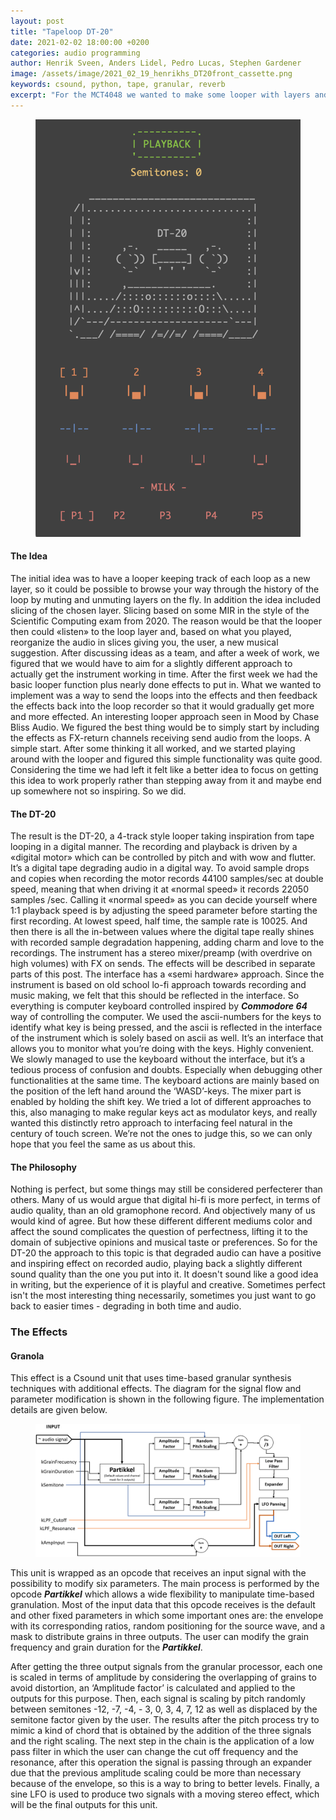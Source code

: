 ```yaml
---
layout: post
title: "Tapeloop DT-20"
date: 2021-02-02 18:00:00 +0200
categories: audio programming
author: Henrik Sveen, Anders Lidel, Pedro Lucas, Stephen Gardener
image: /assets/image/2021_02_19_henrikhs_DT20front_cassette.png
keywords: csound, python, tape, granular, reverb
excerpt: "For the MCT4048 we wanted to make some looper with layers and FX. But what did we get? The DT-20, a 4-track inspired digital tape looper with FX channels and a 'WASD'-mixer. Enjoy! - Stephen, Pedro, Anders & Henrik"
---
```


<figure style="float: auto">
   <img src="/assets/image/2021_02_19_henrikhs_DT20front.png" alt="" title="" width="auto"/> <figcaption></figcaption>
</figure>

#### The Idea
The initial idea was to have a looper keeping track of each loop as a new layer, so it could be possible to browse your way through the history of the loop by muting and unmuting layers on the fly. In addition the idea included slicing of the chosen layer. Slicing based on some MIR in the style of the Scientific Computing exam from 2020. The reason would be that the looper then could «listen» to the loop layer and, based on what you played, reorganize the audio in slices giving you, the user, a new musical suggestion.
After discussing ideas as a team, and after a week of work, we figured that we would have to aim for a slightly different approach to actually get the instrument working in time. After the first week we had the basic looper function plus nearly done effects to put in. What we wanted to implement was a way to send the loops into the effects and then feedback the effects back into the loop recorder so that it would gradually get more and more effected. An interesting looper approach seen in Mood by Chase Bliss Audio. We figured the best thing would be to simply start by including the effects as FX-return channels receiving send audio from the loops. A simple start. After some thinking it all worked, and we started playing around with the looper and figured this simple functionality was quite good. Considering the time we had left it felt like a better idea to focus on getting this idea to work properly rather than stepping away from it and maybe end up somewhere not so inspiring. So we did.

#### The DT-20
The result is the DT-20, a 4-track style looper taking inspiration from tape looping in a digital manner. The recording and playback is driven by a «digital motor» which can be controlled by pitch and with wow and flutter. It’s a digital tape degrading audio in a digital way. To avoid sample drops and copies when recording the motor records 44100 samples/sec at double speed, meaning that when driving it at «normal speed» it records 22050 samples /sec. Calling it «normal speed» as you can decide yourself where 1:1 playback speed is by adjusting the speed parameter before starting the first recording. At lowest speed, half time, the sample rate is 10025. And then there is all the in-between values where the digital tape really shines with recorded sample degradation happening, adding charm and love to the recordings. The instrument has a stereo mixer/preamp (with overdrive on high volumes) with FX on sends. The effects will be described in separate parts of this post.
The interface has a «semi hardware» approach. Since the instrument is based on old school lo-fi approach towards recording and music making, we felt that this should be reflected in the interface. So everything is computer keyboard controlled inspired by ***Commodore 64*** way of controlling the computer. We used the ascii-numbers for the keys to identify what key is being pressed, and the ascii is reflected in the interface of the instrument which is solely based on ascii as well. It’s an interface that allows you to monitor what you’re doing with the keys. Highly convenient. We slowly managed to use the keyboard without the interface, but it’s a tedious process of confusion and doubts. Especially when debugging other functionalities at the same time.
The keyboard actions are mainly based on the position of the left hand around the ‘WASD’-keys. The mixer part is enabled by holding the shift key. We tried a lot of different approaches to this, also managing to make regular keys act as modulator keys, and really wanted this distinctly retro approach to interfacing feel natural in the century of touch screen. We’re not the ones to judge this, so we can only hope that you feel the same as us about this.

#### The Philosophy
Nothing is perfect, but some things may still be considered perfecterer than others. Many of us would argue that digital hi-fi is more perfect, in terms of audio quality, than an old gramophone record. And objectively many of us would kind of agree. But how these different different mediums color and affect the sound complicates the question of perfectness, lifting it to the domain of subjective opinions and musical taste or preferences.
So for the DT-20 the approach to this topic is that degraded audio can have a positive and inspiring effect on recorded audio, playing back a slightly different sound quality than the one you put into it. It doesn't sound like a good idea in writing, but the experience of it is playful and creative. Sometimes perfect isn't the most interesting thing necessarily, sometimes you just want to go back to easier times - degrading in both time and audio.

### The Effects

#### Granola

This effect is a Csound unit that uses time-based granular synthesis techniques with additional effects. The diagram for the signal flow and parameter modification is shown in the following figure. The implementation details are given below.

<figure style="float: auto">
   <img src="/assets/image/2021_02_19_pedropl_granola_diagram.png" alt="" title="" width="auto"/> <figcaption></figcaption>
</figure>

This unit is wrapped as an opcode that receives an input signal with the possibility to modify six parameters. The main process is performed by the opcode ***Partikkel*** which allows a wide flexibility to manipulate time-based granulation. Most of the input data that this opcode receives is the default and other fixed parameters in which some important ones are: the envelope with its corresponding ratios, random positioning for the source wave, and a mask to distribute grains in three outputs. The user can modify the grain frequency and grain duration for the ***Partikkel***.

After getting the three output signals from the granular processor, each one is scaled in terms of amplitude by considering the overlapping of grains to avoid distortion, an ‘Amplitude factor’ is calculated and applied to the outputs for this purpose. Then, each signal is scaling by pitch randomly between semitones -12, -7, -4, - 3, 0, 3, 4, 7, 12 as well as displaced by the semitone factor given by the user. The results after the pitch process try to mimic a kind of chord that is obtained by the addition of the three signals and the right scaling. The next step in the chain is the application of a low pass filter in which the user can change the cut off frequency and the resonance, after this operation the signal is passing through an expander due that the previous amplitude scaling could be more than necessary because of the envelope, so this is a way to bring to better levels. Finally, a sine LFO is used to produce two signals with a moving stereo effect, which will be the final outputs for this unit.
